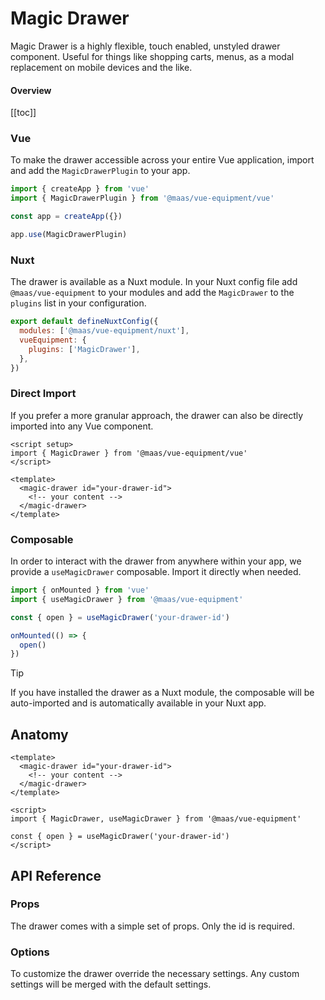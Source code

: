 # Magic Drawer

Magic Drawer is a highly flexible, touch enabled, unstyled drawer component. Useful for things like shopping carts, menus, as a modal replacement on mobile devices and the like.

<component-preview src="./demo/DefaultDemo.vue" />

#### Overview

[[toc]]

<!--@include: @/apps/docs/src/content/snippets/installation.md-->

### Vue

To make the drawer accessible across your entire Vue application, import and add the `MagicDrawerPlugin` to your app.

```js
import { createApp } from 'vue'
import { MagicDrawerPlugin } from '@maas/vue-equipment/vue'

const app = createApp({})

app.use(MagicDrawerPlugin)
```

### Nuxt

The drawer is available as a Nuxt module. In your Nuxt config file add `@maas/vue-equipment` to your modules and add the `MagicDrawer` to the `plugins` list in your configuration.

```js
export default defineNuxtConfig({
  modules: ['@maas/vue-equipment/nuxt'],
  vueEquipment: {
    plugins: ['MagicDrawer'],
  },
})
```

### Direct Import

If you prefer a more granular approach, the drawer can also be directly imported into any Vue component.

```vue
<script setup>
import { MagicDrawer } from '@maas/vue-equipment/vue'
</script>

<template>
  <magic-drawer id="your-drawer-id">
    <!-- your content -->
  </magic-drawer>
</template>
```

### Composable

In order to interact with the drawer from anywhere within your app, we provide a `useMagicDrawer` composable. Import it directly when needed.

```js
import { onMounted } from 'vue'
import { useMagicDrawer } from '@maas/vue-equipment'

const { open } = useMagicDrawer('your-drawer-id')

onMounted(() => {
  open()
})
```

> [!TIP]
> If you have installed the drawer as a Nuxt module, the composable will be auto-imported and is automatically available in your Nuxt app.

## Anatomy

```vue
<template>
  <magic-drawer id="your-drawer-id">
    <!-- your content -->
  </magic-drawer>
</template>

<script>
import { MagicDrawer, useMagicDrawer } from '@maas/vue-equipment'

const { open } = useMagicDrawer('your-drawer-id')
</script>
```

## API Reference

### Props

The drawer comes with a simple set of props. Only the id is required.

<ProseTable
  :columns="[
    { label: 'Prop' },
    { label: 'Type' },
    { label: 'Required' }
  ]"
  :rows="[
    {
      items: [
        {
          label: 'id',
          description: 'Providing an id is required. Can either be a string or a ref.',
          code: ['label']
        },
        {
          label: 'MaybeRef\<string\>',
          code: ['label'],
          escape: true
        },
        {
          label: 'true',
          code: ['label']
        }
      ]
    },
    {
      items: [
        {
          label: 'options',
          description: 'Refer to the options table below for details.',
          code: ['label']
        },
        {
          label: 'MagicDrawerOptions',
          code: ['label']
        },
        {
          label: 'false',
          code: ['label']
        }
      ]
    },
    {
      items: [
        {
          label: 'component',
          description: 'Optionally pass a Vue component instance. Renders in place of the drawer\’s slot.',
          code: ['label']
        },
        {
          label: 'Component',
          code: ['label']
        },
        {
          label: 'false',
          code: ['label']
        }
      ]
    }
  ]"
/>

### Options

To customize the drawer override the necessary settings. Any custom settings will be merged with the default settings.

<ProseTable 
  :columns="[
    { label: 'Option' },
    { label: 'Type' },
    { label: 'Default' }
  ]"
  :rows="[
    {
      items: [
        {
          label: 'position',
          description: 'Set the drawer\’s position relative to the viewport.',
          code: ['label']
        },
        {
          label: 'string',
          description: '\'top\' | \'right\' | \'bottom\' | \'left\'',
          code: ['label']
        },
        {
          label: '\'bottom\'',
          code: ['label']
        }
      ]
    },
    {
      items: [
        {
          label: 'backdrop',
          description: 'Show or hide a backdrop element. Only visible when the drawer is open.',
          code: ['label']
        },
        {
          label: 'boolean',
          code: ['label']
        },
        {
          label: 'true',
          code: ['label']
        }
      ]
    },
    {
      items: [
        {
          label: 'tag',
          description: 'Specify the drawer\’s HTML element.',
          code: ['label']
        },
        {
          label: 'string',
          description: '\'dialog\' | \'div\'',
          code: ['label']
        },
        {
          label: '\'dialog\'',
          code: ['label']
        }
      ]
    },
    {
      items: [
        {
          label: 'focusTrap',
          description: 'Pass focus-trap options or disable completely. A complete list of options can be found here',
          code: ['label']
        },
        {
          label: 'boolean | FocusTrapOptions',
          code: ['label']
        },
        {
          label: 'object',
          code: ['label']
        }
      ]
    },
    {
      items: [
        {
          label: 'scrollLock',
          description: 'Lock body scroll when the drawer is open.',
          code: ['label']
        },
        {
          label: 'boolean | object',
          code: ['label']
        },
        {
          label: 'object',
          code: ['label']
        }
      ]
    },
    {
      items: [
        {
          label: 'scrollLock.padding',
          description: 'Locking the body scroll hides any permanently visible scrollbars. Adding a padding to fixed elements prevents them from shifting in such cases.',
          code: ['label']
        },
        {
          label: 'boolean',
          code: ['label']
        },
        {
          label: 'true',
          code: ['label']
        }
      ]
    },
    {
      items: [
        {
          label: 'snapPoints',
          description: 'Add snap points. Points can either be a decimal between 0 and 1 or an integer with px appended, like \'768px\'.',
          code: ['label']
        },
        {
          label: 'DrawerSnapPoint[]',
          description: 'Array<`${string}px` | number>',
          code: ['label', 'description']
        },
        {
          label: '[1]',
          code: ['label']
        }
      ]
    },
    {
      items: [
        {
          label: 'teleport.target',
          description: 'Specify the teleport target or disable teleporting the drawer completely.',
          code: ['label']
        },
        {
          label: 'string',
          code: ['label']
        },
        {
          label: '\'body\'',
          code: ['label']
        }
      ]
    },
    {
      items: [
        {
          label: 'teleport.disabled',
          description: 'Specify the teleport target or disable teleporting the drawer completely.',
          code: ['label']
        },
        {
          label: 'boolean',
          code: ['label']
        },
        {
          label: 'false',
          code: ['label']
        }
      ]
    },
    {
      items: [
        {
          label: 'transition.content',
          description: 'Set CSS transition classes for the drawer itself.',
          code: ['label']
        },
        {
          label: 'string',
          code: ['label']
        },
        {
          label: '\'magic-drawer--content\'',
          code: ['label']
        }
      ]
    },
    {
      items: [
        {
          label: 'transition.backdrop',
          description: 'Set CSS transition classes for the drawer\’s backdrop.',
          code: ['label']
        },
        {
          label: 'string',
          code: ['label']
        },
        {
          label: '\'magic-drawer--backdrop\'',
          code: ['label']
        }
      ]
    },
    {
      items: [
        {
          label: 'threshold.lock',
          description: 'Configure the dragged distance before the drawer prevents other touch interactions.',
          code: ['label']
        },
        {
          label: 'number',
          code: ['label']
        },
        {
          label: '0',
          code: ['label']
        }
      ]
    },
    {
      items: [
        {
          label: 'threshold.distance',
          description: 'Configure the dragged distance before the drawer snaps.',
          code: ['label']
        },
        {
          label: 'number',
          code: ['label']
        },
        {
          label: '128',
          code: ['label']
        }
      ]
    },
    {
      items: [
        {
          label: 'threshold.momentum',
          description: 'Configure the momentum from when the drawer snaps.',
          code: ['label']
        },
        {
          label: 'number',
          code: ['label']
        },
        {
          label: '1',
          code: ['label']
        }
      ]
    },
    {
      items: [
        {
          label: 'animation.snap.duration',
          description: 'Configure the drawer\’s snap animation duration.',
          code: ['label']
        },
        {
          label: 'number',
          code: ['label']
        },
        {
          label: '300',
          code: ['label']
        }
      ]
    },
    {
      items: [
        {
          label: 'animation.snap.easing',
          description: 'Configure the drawer\’s snap animation easing.',
          code: ['label']
        },
        {
          label: 'function',
          code: ['label']
        },
        {
          label: 'function',
          description: '(t) => t * (2 - t)',
          code: ['label']
        }
      ]
    },
    {
      items: [
        {
          label: 'initial.open',
          description: 'Open the drawer as soon as the component is mounted.',
          code: ['label']
        },
        {
          label: 'boolean',
          code: ['label']
        },
        {
          label: 'false',
          code: ['label']
        }
      ]
    },
    {
      items: [
        {
          label: 'initial.transition',
          description: 'Animate the drawer when it opens initially. Ignored if <code>initial.open</code> is not set.',
          code: ['label']
        },
        {
          label: 'boolean',
          code: ['label']
        },
        {
          label: '—',
        }
      ]
    },
    {
      items: [
        {
          label: 'initial.snapPoint',
          description: 'Optionally provide an initial snap point for the drawer to snap to. Ignored if <code>initial.open</code> is not set.',
          code: ['label']
        },
        {
          label: 'DrawerSnapPoint',
          code: ['label']
        },
        {
          label: '—',
        }
      ]
    },
    {
      items: [
        {
          label: 'keyListener',
          description: 'Set to false to disable key listeners completely.',
          code: ['label']
        },
        {
          label: 'boolean | object',
          code: ['label']
        },
        {
          label: 'object',
          code: ['label']
        }
      ]
    },
    {
      items: [
        {
          label: 'keyListener.close',
          description: 'Set keyboard keys to close the drawer.',
          code: ['label']
        },
        {
          label: 'string[]',
          code: ['label']
        },
        {
          label: '[\'Escape\']',
          code: ['label']
        }
      ]
    },
    {
      items: [
        {
          label: 'enableMousewheel',
          description: 'When set to true, the drawer will react to mousewheel input.',
          code: ['label']
        },
        {
          label: 'boolean',
          code: ['label']
        },
        {
          label: 'false',
          code: ['label']
        }
      ]
    },
    {
      items: [
        {
          label: 'preventZoom',
          description: 'Prevent the browser from being zoomed when the drawer is open.',
          code: ['label']
        },
        {
          label: 'boolean',
          code: ['label']
        },
        {
          label: 'true',
          code: ['label']
        }
      ]
    },
    {
      items: [
        {
          label: 'preventDragClose',
          description: 'Prevent the drawer from being closed by dragging.',
          code: ['label']
        },
        {
          label: 'boolean',
          code: ['label']
        },
        {
          label: 'false',
          code: ['label']
        }
      ]
    },
    {
      items: [
        {
          label: 'disabled',
          description: 'Disable the drawer completely.',
          code: ['label']
        },
        {
          label: 'boolean',
          code: ['label']
        },
        {
          label: 'false',
          code: ['label']
        }
      ]
    }
  ]"
/>
